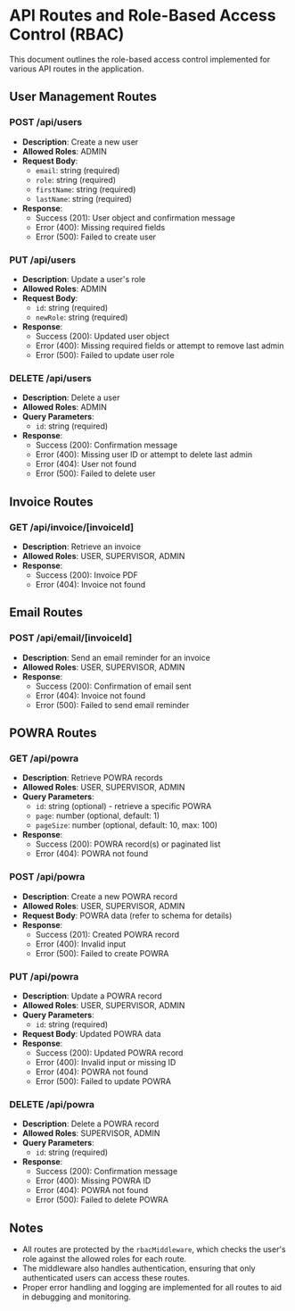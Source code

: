 # API Routes and Role-Based Access Control (RBAC)

This document outlines the role-based access control implemented for various API routes in the application.

## User Management Routes

### POST /api/users
- **Description**: Create a new user
- **Allowed Roles**: ADMIN
- **Request Body**:
  - `email`: string (required)
  - `role`: string (required)
  - `firstName`: string (required)
  - `lastName`: string (required)
- **Response**: 
  - Success (201): User object and confirmation message
  - Error (400): Missing required fields
  - Error (500): Failed to create user

### PUT /api/users
- **Description**: Update a user's role
- **Allowed Roles**: ADMIN
- **Request Body**:
  - `id`: string (required)
  - `newRole`: string (required)
- **Response**: 
  - Success (200): Updated user object
  - Error (400): Missing required fields or attempt to remove last admin
  - Error (500): Failed to update user role

### DELETE /api/users
- **Description**: Delete a user
- **Allowed Roles**: ADMIN
- **Query Parameters**:
  - `id`: string (required)
- **Response**: 
  - Success (200): Confirmation message
  - Error (400): Missing user ID or attempt to delete last admin
  - Error (404): User not found
  - Error (500): Failed to delete user

## Invoice Routes

### GET /api/invoice/[invoiceId]
- **Description**: Retrieve an invoice
- **Allowed Roles**: USER, SUPERVISOR, ADMIN
- **Response**: 
  - Success (200): Invoice PDF
  - Error (404): Invoice not found

## Email Routes

### POST /api/email/[invoiceId]
- **Description**: Send an email reminder for an invoice
- **Allowed Roles**: USER, SUPERVISOR, ADMIN
- **Response**: 
  - Success (200): Confirmation of email sent
  - Error (404): Invoice not found
  - Error (500): Failed to send email reminder

## POWRA Routes

### GET /api/powra
- **Description**: Retrieve POWRA records
- **Allowed Roles**: USER, SUPERVISOR, ADMIN
- **Query Parameters**:
  - `id`: string (optional) - retrieve a specific POWRA
  - `page`: number (optional, default: 1)
  - `pageSize`: number (optional, default: 10, max: 100)
- **Response**: 
  - Success (200): POWRA record(s) or paginated list
  - Error (404): POWRA not found

### POST /api/powra
- **Description**: Create a new POWRA record
- **Allowed Roles**: USER, SUPERVISOR, ADMIN
- **Request Body**: POWRA data (refer to schema for details)
- **Response**: 
  - Success (201): Created POWRA record
  - Error (400): Invalid input
  - Error (500): Failed to create POWRA

### PUT /api/powra
- **Description**: Update a POWRA record
- **Allowed Roles**: USER, SUPERVISOR, ADMIN
- **Query Parameters**:
  - `id`: string (required)
- **Request Body**: Updated POWRA data
- **Response**: 
  - Success (200): Updated POWRA record
  - Error (400): Invalid input or missing ID
  - Error (404): POWRA not found
  - Error (500): Failed to update POWRA

### DELETE /api/powra
- **Description**: Delete a POWRA record
- **Allowed Roles**: SUPERVISOR, ADMIN
- **Query Parameters**:
  - `id`: string (required)
- **Response**: 
  - Success (200): Confirmation message
  - Error (400): Missing POWRA ID
  - Error (404): POWRA not found
  - Error (500): Failed to delete POWRA

## Notes

- All routes are protected by the `rbacMiddleware`, which checks the user's role against the allowed roles for each route.
- The middleware also handles authentication, ensuring that only authenticated users can access these routes.
- Proper error handling and logging are implemented for all routes to aid in debugging and monitoring.
